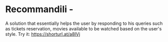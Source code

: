 # Recommandili - 

A solution that essentially helps the user by responding to his queries such as tickets reservation,  movies available to be watched based on the user's style.
Try it: https://shorturl.at/a8IVj